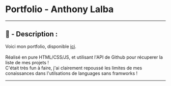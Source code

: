 # Portfolio - Anthony Lalba

-----

## 📄 - Description :

<p>
	Voici mon portfolio, disponible <a href="http://anthonylalba.com">ici</a>.
	<br><br>
	Réalisé en pure HTML/CSS/JS, et utilisant l'API de Github pour récuperer la liste de mes projets !<br>
C'était très fun à faire, j'ai clairement repoussé les limites de mes conaissances dans l'utilsations de languages sans framworks !
</p>

-----
